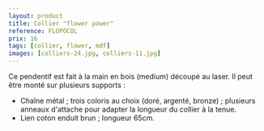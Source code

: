 ```yaml
---
layout: product
title: Collier "flower power"
reference: FLOPOCOL
prix: 16
tags: [collier, flower, mdf]
images: [colliers-24.jpg, colliers-11.jpg]
---
```

Ce pendentif est fait à la main en bois (medium) découpé au laser. Il peut être monté sur plusieurs supports :

- Chaîne métal ; trois coloris au choix (doré, argenté, bronze) ; plusieurs anneaux d'attache pour adapter la longueur du collier à la tenue. </li>
- Lien coton enduit brun ; longueur 65cm.